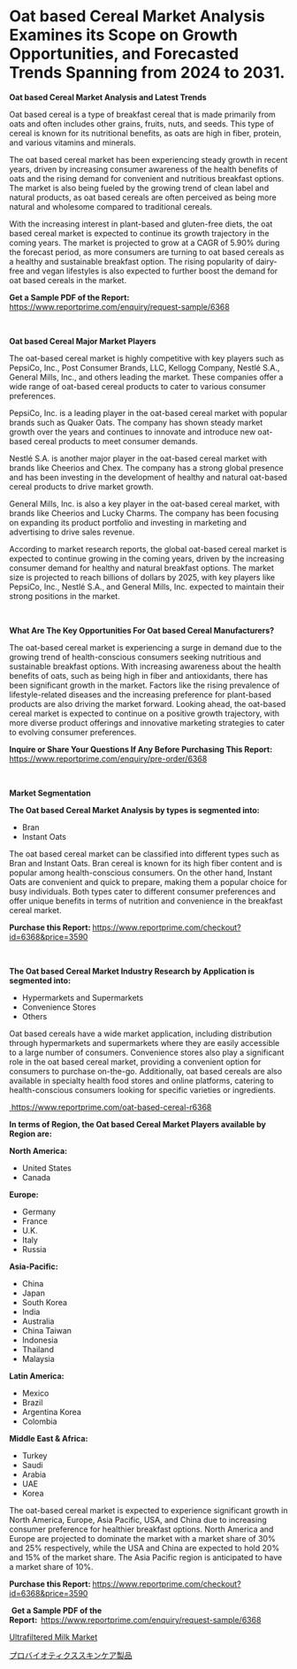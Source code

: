 <p><h1>Oat based Cereal Market Analysis Examines its Scope on Growth Opportunities, and Forecasted Trends Spanning from 2024 to 2031.</h1></p><p><strong>Oat based Cereal Market Analysis and Latest Trends</strong></p>
<p><p>Oat based cereal is a type of breakfast cereal that is made primarily from oats and often includes other grains, fruits, nuts, and seeds. This type of cereal is known for its nutritional benefits, as oats are high in fiber, protein, and various vitamins and minerals.</p><p>The oat based cereal market has been experiencing steady growth in recent years, driven by increasing consumer awareness of the health benefits of oats and the rising demand for convenient and nutritious breakfast options. The market is also being fueled by the growing trend of clean label and natural products, as oat based cereals are often perceived as being more natural and wholesome compared to traditional cereals.</p><p>With the increasing interest in plant-based and gluten-free diets, the oat based cereal market is expected to continue its growth trajectory in the coming years. The market is projected to grow at a CAGR of 5.90% during the forecast period, as more consumers are turning to oat based cereals as a healthy and sustainable breakfast option. The rising popularity of dairy-free and vegan lifestyles is also expected to further boost the demand for oat based cereals in the market.</p></p>
<p><strong>Get a Sample PDF of the Report:&nbsp;</strong> <a href="https://www.reportprime.com/enquiry/request-sample/6368">https://www.reportprime.com/enquiry/request-sample/6368</a></p>
<p>&nbsp;</p>
<p><strong>Oat based Cereal Major Market Players</strong></p>
<p><p>The oat-based cereal market is highly competitive with key players such as PepsiCo, Inc., Post Consumer Brands, LLC, Kellogg Company, Nestlé S.A., General Mills, Inc., and others leading the market. These companies offer a wide range of oat-based cereal products to cater to various consumer preferences.</p><p>PepsiCo, Inc. is a leading player in the oat-based cereal market with popular brands such as Quaker Oats. The company has shown steady market growth over the years and continues to innovate and introduce new oat-based cereal products to meet consumer demands.</p><p>Nestlé S.A. is another major player in the oat-based cereal market with brands like Cheerios and Chex. The company has a strong global presence and has been investing in the development of healthy and natural oat-based cereal products to drive market growth.</p><p>General Mills, Inc. is also a key player in the oat-based cereal market, with brands like Cheerios and Lucky Charms. The company has been focusing on expanding its product portfolio and investing in marketing and advertising to drive sales revenue.</p><p>According to market research reports, the global oat-based cereal market is expected to continue growing in the coming years, driven by the increasing consumer demand for healthy and natural breakfast options. The market size is projected to reach billions of dollars by 2025, with key players like PepsiCo, Inc., Nestlé S.A., and General Mills, Inc. expected to maintain their strong positions in the market.</p></p>
<p>&nbsp;</p>
<p><strong>What Are The Key Opportunities For Oat based Cereal Manufacturers?</strong></p>
<p><p>The oat-based cereal market is experiencing a surge in demand due to the growing trend of health-conscious consumers seeking nutritious and sustainable breakfast options. With increasing awareness about the health benefits of oats, such as being high in fiber and antioxidants, there has been significant growth in the market. Factors like the rising prevalence of lifestyle-related diseases and the increasing preference for plant-based products are also driving the market forward. Looking ahead, the oat-based cereal market is expected to continue on a positive growth trajectory, with more diverse product offerings and innovative marketing strategies to cater to evolving consumer preferences.</p></p>
<p><strong>Inquire or Share Your Questions If Any Before Purchasing This Report:</strong> <a href="https://www.reportprime.com/enquiry/pre-order/6368">https://www.reportprime.com/enquiry/pre-order/6368</a></p>
<p>&nbsp;</p>
<p><strong>Market Segmentation</strong></p>
<p><strong>The Oat based Cereal Market Analysis by types is segmented into:</strong></p>
<p><ul><li>Bran</li><li>Instant Oats</li></ul></p>
<p><p>The oat based cereal market can be classified into different types such as Bran and Instant Oats. Bran cereal is known for its high fiber content and is popular among health-conscious consumers. On the other hand, Instant Oats are convenient and quick to prepare, making them a popular choice for busy individuals. Both types cater to different consumer preferences and offer unique benefits in terms of nutrition and convenience in the breakfast cereal market.</p></p>
<p><strong>Purchase this Report:&nbsp;</strong><a href="https://www.reportprime.com/checkout?id=6368&price=3590">https://www.reportprime.com/checkout?id=6368&price=3590</a></p>
<p>&nbsp;</p>
<p><strong>The Oat based Cereal Market Industry Research by Application is segmented into:</strong></p>
<p><ul><li>Hypermarkets and Supermarkets</li><li>Convenience Stores</li><li>Others</li></ul></p>
<p><p>Oat based cereals have a wide market application, including distribution through hypermarkets and supermarkets where they are easily accessible to a large number of consumers. Convenience stores also play a significant role in the oat based cereal market, providing a convenient option for consumers to purchase on-the-go. Additionally, oat based cereals are also available in specialty health food stores and online platforms, catering to health-conscious consumers looking for specific varieties or ingredients.</p></p>
<p><a href="https://www.reportprime.com/oat-based-cereal-r6368">&nbsp;https://www.reportprime.com/oat-based-cereal-r6368</a></p>
<p><strong>In terms of Region, the Oat based Cereal Market Players available by Region are:</strong></p>
<p>
    <p> <strong> North America: </strong>
        <ul>
            <li>United States</li>
            <li>Canada</li>
        </ul>
        </p> 
    <p> <strong> Europe: </strong>
        <ul>
            <li>Germany</li>
            <li>France</li>
            <li>U.K.</li>
            <li>Italy</li>
            <li>Russia</li>
        </ul>
        </p> 
    <p> <strong> Asia-Pacific: </strong>
        <ul>
            <li>China</li>
            <li>Japan</li>
            <li>South Korea</li>
            <li>India</li>
            <li>Australia</li>
            <li>China Taiwan</li>
            <li>Indonesia</li>
            <li>Thailand</li>
            <li>Malaysia</li>
        </ul>
        </p> 
    <p> <strong> Latin America: </strong>
        <ul>
            <li>Mexico</li>
            <li>Brazil</li>
            <li>Argentina Korea</li>
            <li>Colombia</li>
        </ul>
        </p> 
    <p> <strong> Middle East & Africa: </strong>
        <ul>
            <li>Turkey</li>
            <li>Saudi</li>
            <li>Arabia</li>
            <li>UAE</li>
            <li>Korea</li>
        </ul>
    </p>
    </p>
<p><p>The oat-based cereal market is expected to experience significant growth in North America, Europe, Asia Pacific, USA, and China due to increasing consumer preference for healthier breakfast options. North America and Europe are projected to dominate the market with a market share of 30% and 25% respectively, while the USA and China are expected to hold 20% and 15% of the market share. The Asia Pacific region is anticipated to have a market share of 10%.</p></p>
<p><strong>Purchase this Report: </strong><a href="https://www.reportprime.com/checkout?id=6368&price=3590">https://www.reportprime.com/checkout?id=6368&price=3590</a></p>
<p>&nbsp;<strong>Get a Sample PDF of the Report:&nbsp;&nbsp;</strong><a href="https://www.reportprime.com/enquiry/request-sample/6368">https://www.reportprime.com/enquiry/request-sample/6368</a></p>
<p><strong></strong></p>
<p><p><a href="https://github.com/Sarissaschmalingtr6fz2739/Market-Research-Report-List-2/blob/main/ultrafiltered-milk-market.md">Ultrafiltered Milk Market</a></p><p><a href="https://github.com/ksxzwxabcuynh011/Market-Research-Report-List-1/blob/main/671981018701.md">プロバイオティクススキンケア製品</a></p></p>